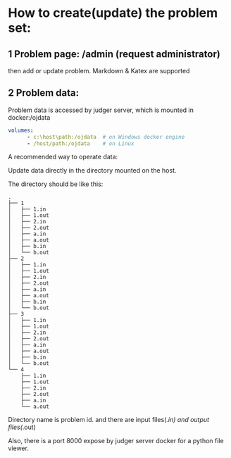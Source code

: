 # How to create(update) the problem set:

## 1 Problem page: /admin (request administrator)

then add or update problem. Markdown & Katex are supported

## 2 Problem data:

Problem data is accessed by judger server, which is mounted in docker:/ojdata
```yaml
volumes:
      - c:\host\path:/ojdata  # on Windows docker engine
      - /host/path:/ojdata    # on Linux
```
A recommended way to operate data:

Update data directly in the directory mounted on the host.

The directory should be like this:
```
.
├── 1
│   ├── 1.in
│   ├── 1.out
│   ├── 2.in
│   ├── 2.out
│   ├── a.in
│   ├── a.out
│   ├── b.in
│   └── b.out
├── 2
│   ├── 1.in
│   ├── 1.out
│   ├── 2.in
│   ├── 2.out
│   ├── a.in
│   ├── a.out
│   ├── b.in
│   └── b.out
├── 3
│   ├── 1.in
│   ├── 1.out
│   ├── 2.in
│   ├── 2.out
│   ├── a.in
│   ├── a.out
│   ├── b.in
│   └── b.out
└── 4
    ├── 1.in
    ├── 1.out
    ├── 2.in
    ├── 2.out
    ├── a.in
    └── a.out
```
Directory name is problem id. and there are input files(*.in) and output files(*.out)

Also, there is a port 8000 expose by judger server docker for a python file viewer.
